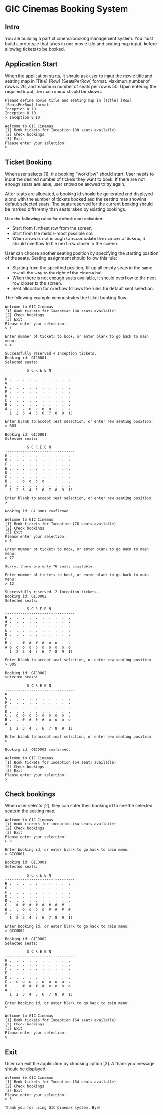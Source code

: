 # GIC Cinemas Booking System

## Intro

You are building a part of cinema booking management system. You must build a prototype that takes in one movie title and seating map input, before allowing tickets to be booked.

## Application Start

When the application starts, it should ask user to input the movie title and seating map in [Title] [Row] [SeatsPerRow] format. Maximum number of rows is 26, and maximum number of seats per row is 50. Upon entering the required input, the main menu should be shown.

```
Please define movie title and seating map in [Title] [Row] [SeatsPerRow] format:
Inception 8 10
Inception 8 10
> Inception 8 10

Welcome to GIC Cinemas
[1] Book tickets for Inception (80 seats available)
[2] Check bookings
[3] Exit
Please enter your selection:
>
```

## Ticket Booking

When user selects [1], the booking "workflow" should start. User needs to input the desired number of tickets they want to book. If there are not enough seats available, user should be allowed to try again.

After seats are allocated, a booking id should be generated and displayed along with the number of tickets booked and the seating map showing default selected seats. The seats reserved for the current booking should be marked differently than seats taken by existing bookings.

Use the following rules for default seat selection:

- Start from furthest row from the screen.
- Start from the middle-most possible col.
- When a row is not enough to accomodate the number of tickets, it should overflow to the next row closer to the screen.

User can choose another seating position by specifying the starting position of the seats. Seating assignment should follow this rule:

- Starting from the specified position, fill up all empty seats in the same row all the way to the right of the cinema hall.
- When there is not enough seats available, it should overflow to the next row closer to the screen.
- Seat allocation for overflow follows the rules for default seat selection.

The following example demonstrates the ticket booking flow:

```
Welcome to GIC Cinemas
[1] Book tickets for Inception (80 seats available)
[2] Check bookings
[3] Exit
Please enter your selection:
> 1

Enter number of tickets to book, or enter blank to go back to main menu:
> 4

Successfully reserved 4 Inception tickets.
Booking id: GIC0001
Selected seats:

          S C R E E N
--------------------------------
H .  .  .  .  .  .  .  .  .  .
G .  .  .  .  .  .  .  .  .  .
F .  .  .  .  .  .  .  .  .  .
E .  .  .  .  .  .  .  .  .  .
D .  .  .  .  .  .  .  .  .  .
C .  .  .  .  .  .  .  .  .  .
B .  .  .  .  .  .  .  .  .  .
A .  .  .  o  o  o  o  .  .  .
  1  2  3  4  5  6  7  8  9  10

Enter blank to accept seat selection, or enter new seating position:
> B03

Booking id: GIC0001
Selected seats:

          S C R E E N
--------------------------------
H .  .  .  .  .  .  .  .  .  .
G .  .  .  .  .  .  .  .  .  .
F .  .  .  .  .  .  .  .  .  .
E .  .  .  .  .  .  .  .  .  .
D .  .  .  .  .  .  .  .  .  .
C .  .  .  .  .  .  .  .  .  .
B .  .  o  o  o  o  .  .  .  .
A .  .  .  .  .  .  .  .  .  .
  1  2  3  4  5  6  7  8  9  10

Enter blank to accept seat selection, or enter new seating position
>

Booking id: GIC0001 confirmed.

Welcome to GIC Cinemas
[1] Book tickets for Inception (76 seats available)
[2] Check bookings
[3] Exit
Please enter your selection:
> 1

Enter number of tickets to book, or enter blank to go back to main menu:
> 77

Sorry, there are only 76 seats available.

Enter number of tickets to book, or enter blank to go back to main menu:
> 12

Successfully reserved 12 Inception tickets.
Booking id: GIC0002
Selected seats:

          S C R E E N
--------------------------------
H .  .  .  .  .  .  .  .  .  .
G .  .  .  .  .  .  .  .  .  .
F .  .  .  .  .  .  .  .  .  .
E .  .  .  .  .  .  .  .  .  .
D .  .  .  .  .  .  .  .  .  .
C .  .  .  .  .  .  .  .  .  .
B .  .  #  #  #  #  o  o  .  .
A o  o  o  o  o  o  o  o  o  o
  1  2  3  4  5  6  7  8  9  10

Enter blank to accept seat selection, or enter new seating position
> B05

Booking id: GIC0002
Selected seats:

          S C R E E N
--------------------------------
H .  .  .  .  .  .  .  .  .  .
G .  .  .  .  .  .  .  .  .  .
F .  .  .  .  .  .  .  .  .  .
E .  .  .  .  .  .  .  .  .  .
D .  .  .  .  .  .  .  .  .  .
C .  o  o  o  o  o  o  o  o  .
B .  .  #  #  #  #  o  o  o  o
A .  .  .  .  .  .  .  .  .  .
  1  2  3  4  5  6  7  8  9  10

Enter blank to accept seat selection, or enter new seating position
>

Booking id: GIC0002 confirmed.

Welcome to GIC Cinemas
[1] Book tickets for Inception (64 seats available)
[2] Check bookings
[3] Exit
Please enter your selection:
>

```

## Check bookings

When user selects [2], they can enter their booking id to see the selected seats in the seating map.

```
Welcome to GIC Cinemas
[1] Book tickets for Inception (64 seats available)
[2] Check bookings
[3] Exit
Please enter your selection:
> 2

Enter booking id, or enter blank to go back to main menu:
> GIC0001

Booking id: GIC0001
Selected seats:

          S C R E E N
--------------------------------
H .  .  .  .  .  .  .  .  .  .
G .  .  .  .  .  .  .  .  .  .
F .  .  .  .  .  .  .  .  .  .
E .  .  .  .  .  .  .  .  .  .
D .  .  .  .  .  .  .  .  .  .
C .  #  #  #  #  #  #  #  #  .
B .  .  o  o  o  o  #  #  #  #
A .  .  .  .  .  .  .  .  .  .
  1  2  3  4  5  6  7  8  9  10

Enter booking id, or enter blank to go back to main menu:
> GIC0002

Booking id: GIC0002
Selected seats:

          S C R E E N
--------------------------------
H .  .  .  .  .  .  .  .  .  .
G .  .  .  .  .  .  .  .  .  .
F .  .  .  .  .  .  .  .  .  .
E .  .  .  .  .  .  .  .  .  .
D .  .  .  .  .  .  .  .  .  .
C .  o  o  o  o  o  o  o  o  .
B .  .  #  #  #  #  o  o  o  o
A .  .  .  .  .  .  .  .  .  .
  1  2  3  4  5  6  7  8  9  10

Enter booking id, or enter blank to go back to main menu:
>

Welcome to GIC Cinemas
[1] Book tickets for Inception (64 seats available)
[2] Check bookings
[3] Exit
Please enter your selection:
>

```

## Exit

User can exit the application by choosing option [3]. A thank you message should be displayed.

```
Welcome to GIC Cinemas
[1] Book tickets for Inception (64 seats available)
[2] Check bookings
[3] Exit
Please enter your selection:
> 3

Thank you for using GIC Cinemas system. Bye!
```
